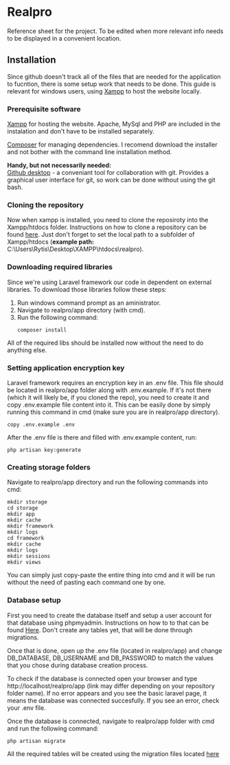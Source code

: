 # Realpro

Reference sheet for the project. To be edited when more relevant info needs to be displayed in a convenient location.

## Installation

Since github doesn't track all of the files that are needed for the application to fucntion, there is some setup work that needs to be 
done. 
This guide is relevant for windows users, using [Xampp](https://www.apachefriends.org/index.html) to host the website locally.

### Prerequisite software

[Xampp](https://www.apachefriends.org/index.html) for hosting the website. Apache, MySql and PHP are included in the instalation and don't
have to be installed separately.

[Composer](https://getcomposer.org/download/) for managing dependencies. I recomend download the installer and not bother with the command 
line installation method.

**Handy, but not necessarily needed:** <br/>
[Github desktop](https://desktop.github.com/) - a conveniant tool for collaboration with git. Provides a graphical user interface for git, 
so work can be done without using the git bash.

### Cloning the repository

Now when xampp is installed, you need to clone the reposiroty into the Xampp/htdocs folder. Instructions on how to clone a repository can 
be found [here](https://services.github.com/on-demand/github-desktop/clone-repository-github-desktop). Just don't forget to set the local path to a subfolder of Xampp/htdocs (**example path:** C:\Users\Rytis\Desktop\XAMPP\htdocs\realpro).

### Downloading required libraries

Since we're using Laravel framework our code in dependent on external libraries. To download those libraries follow these steps: <br/>

1. Run windows command prompt as an aministrator.
2. Navigate to realpro/app directory (with cmd).
3. Run the following command:
    ```shell
    composer install
    ```
All of the required libs should be installed now without the need to do anything else.

### Setting application encryption key

Laravel framework requires an encryption key in an .env file. This file should be located in realpro/app folder along with .env.example. 
If it's not there (which it will likely be, if you cloned the repo), you need to create it and copy .env.example file content into it.
This can be easily done by simply running this command in cmd (make sure you are in realpro/app directory).
```shell
copy .env.example .env
```
After the .env file is there and filled with .env.example content, run:
```shell
php artisan key:generate
```

### Creating storage folders

Navigate to realpro/app directory and run the following commands into cmd:
```shell
mkdir storage
cd storage
mkdir app
mkdir cache
mkdir framework
mkdir logs
cd framework
mkdir cache
mkdir logs
mkdir sessions
mkdir views
```
You can simply just copy-paste the entire thing into cmd and it will be run without the need of pasting each command one by one.

### Database setup

First you need to create the database itself and setup a user account for that database using phpmyadmin. Instructions on how to to that
can be found [Here](http://webvaultwiki.com.au/Create-Mysql-Database-User-Phpmyadmin.ashx). Don't create any tables yet, that will
be done through migrations. <br/>

Once that is done, open up the .env file (located in realpro/app) and change DB_DATABASE, DB_USERNAME and DB_PASSWORD to match the values that you chose during database creation process. </br>

To check if the database is connected open your browser and type http://localhost/realpro/app (link may differ depending on your 
repository folder name). If no error appears and you see the basic laravel page, it means the database was connected succesfully. If you
see an error, check your .env file.

Once the database is connected, navigate to realpro/app folder with cmd and run the following command:
```shell
php artisan migrate
```
All the required tables will be created using the migration files located [here](https://github.com/RytisBnk/Realpro/tree/master/app/database/migrations)
